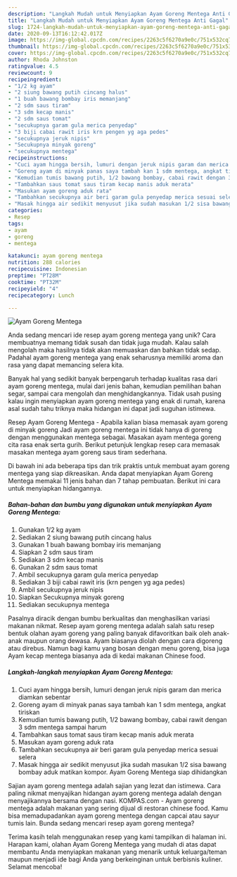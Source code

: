 ```yaml
---
description: "Langkah Mudah untuk Menyiapkan Ayam Goreng Mentega Anti Gagal"
title: "Langkah Mudah untuk Menyiapkan Ayam Goreng Mentega Anti Gagal"
slug: 1724-langkah-mudah-untuk-menyiapkan-ayam-goreng-mentega-anti-gagal
date: 2020-09-13T16:12:42.017Z
image: https://img-global.cpcdn.com/recipes/2263c5f6270a9e0c/751x532cq70/ayam-goreng-mentega-foto-resep-utama.jpg
thumbnail: https://img-global.cpcdn.com/recipes/2263c5f6270a9e0c/751x532cq70/ayam-goreng-mentega-foto-resep-utama.jpg
cover: https://img-global.cpcdn.com/recipes/2263c5f6270a9e0c/751x532cq70/ayam-goreng-mentega-foto-resep-utama.jpg
author: Rhoda Johnston
ratingvalue: 4.5
reviewcount: 9
recipeingredient:
- "1/2 kg ayam"
- "2 siung bawang putih cincang halus"
- "1 buah bawang bombay iris memanjang"
- "2 sdm saus tiram"
- "3 sdm kecap manis"
- "2 sdm saus tomat"
- "secukupnya garam gula merica penyedap"
- "3 biji cabai rawit iris krn pengen yg aga pedes"
- "secukupnya jeruk nipis"
- "Secukupnya minyak goreng"
- "secukupnya mentega"
recipeinstructions:
- "Cuci ayam hingga bersih, lumuri dengan jeruk nipis garam dan merica diamkan sebentar"
- "Goreng ayam di minyak panas saya tambah kan 1 sdm mentega, angkat tiriskan"
- "Kemudian tumis bawang putih, 1/2 bawang bombay, cabai rawit dengan 3 sdm mentega sampai harum"
- "Tambahkan saus tomat saus tiram kecap manis aduk merata"
- "Masukan ayam goreng aduk rata"
- "Tambahkan secukupnya air beri garam gula penyedap merica sesuai selera"
- "Masak hingga air sedikit menyusut jika sudah masukan 1/2 sisa bawang bombay aduk matikan kompor. Ayam Goreng Mentega siap dihidangkan"
categories:
- Resep
tags:
- ayam
- goreng
- mentega

katakunci: ayam goreng mentega 
nutrition: 288 calories
recipecuisine: Indonesian
preptime: "PT28M"
cooktime: "PT32M"
recipeyield: "4"
recipecategory: Lunch

---
```



![Ayam Goreng Mentega](https://img-global.cpcdn.com/recipes/2263c5f6270a9e0c/751x532cq70/ayam-goreng-mentega-foto-resep-utama.jpg)

Anda sedang mencari ide resep ayam goreng mentega yang unik? Cara membuatnya memang tidak susah dan tidak juga mudah. Kalau salah mengolah maka hasilnya tidak akan memuaskan dan bahkan tidak sedap. Padahal ayam goreng mentega yang enak seharusnya memiliki aroma dan rasa yang dapat memancing selera kita.

Banyak hal yang sedikit banyak berpengaruh terhadap kualitas rasa dari ayam goreng mentega, mulai dari jenis bahan, kemudian pemilihan bahan segar, sampai cara mengolah dan menghidangkannya. Tidak usah pusing kalau ingin menyiapkan ayam goreng mentega yang enak di rumah, karena asal sudah tahu triknya maka hidangan ini dapat jadi suguhan istimewa.

Resep Ayam Goreng Mentega - Apabila kalian biasa memasak ayam goreng di minyak goreng Jadi ayam goreng mentega ini tidak hanya di goreng dengan menggunakan mentega sebagai. Masakan ayam mentega goreng cita rasa enak serta gurih. Berikut petunjuk lengkap resep cara memasak masakan mentega ayam goreng saus tiram sederhana.


Di bawah ini ada beberapa tips dan trik praktis untuk membuat ayam goreng mentega yang siap dikreasikan. Anda dapat menyiapkan Ayam Goreng Mentega memakai 11 jenis bahan dan 7 tahap pembuatan. Berikut ini cara untuk menyiapkan hidangannya.

<!--inarticleads1-->

##### Bahan-bahan dan bumbu yang digunakan untuk menyiapkan Ayam Goreng Mentega:

1. Gunakan 1/2 kg ayam
1. Sediakan 2 siung bawang putih cincang halus
1. Gunakan 1 buah bawang bombay iris memanjang
1. Siapkan 2 sdm saus tiram
1. Sediakan 3 sdm kecap manis
1. Gunakan 2 sdm saus tomat
1. Ambil secukupnya garam gula merica penyedap
1. Sediakan 3 biji cabai rawit iris (krn pengen yg aga pedes)
1. Ambil secukupnya jeruk nipis
1. Siapkan Secukupnya minyak goreng
1. Sediakan secukupnya mentega


Pasalnya diracik dengan bumbu berkualitas dan menghasilkan variasi makanan nikmat. Resep ayam goreng mentega adalah salah satu resep bentuk olahan ayam goreng yang paling banyak difavoritkan baik oleh anak-anak maupun orang dewasa. Ayam biasanya diolah dengan cara digoreng atau direbus. Namun bagi kamu yang bosan dengan menu goreng, bisa juga Ayam kecap mentega biasanya ada di kedai makanan Chinese food. 

<!--inarticleads2-->

##### Langkah-langkah menyiapkan Ayam Goreng Mentega:

1. Cuci ayam hingga bersih, lumuri dengan jeruk nipis garam dan merica diamkan sebentar
1. Goreng ayam di minyak panas saya tambah kan 1 sdm mentega, angkat tiriskan
1. Kemudian tumis bawang putih, 1/2 bawang bombay, cabai rawit dengan 3 sdm mentega sampai harum
1. Tambahkan saus tomat saus tiram kecap manis aduk merata
1. Masukan ayam goreng aduk rata
1. Tambahkan secukupnya air beri garam gula penyedap merica sesuai selera
1. Masak hingga air sedikit menyusut jika sudah masukan 1/2 sisa bawang bombay aduk matikan kompor. Ayam Goreng Mentega siap dihidangkan


Sajian ayam goreng mentega adalah sajian yang lezat dan istimewa. Cara paling nikmat menyajikan hidangan ayam goreng mentega adalah dengan menyajikannya bersama dengan nasi. KOMPAS.com - Ayam goreng mentega adalah makanan yang sering dijual di restoran chinese food. Kamu bisa memadupadankan ayam goreng mentega dengan capcai atau sayur tumis lain. Bunda sedang mencari resep ayam goreng mentega? 

Terima kasih telah menggunakan resep yang kami tampilkan di halaman ini. Harapan kami, olahan Ayam Goreng Mentega yang mudah di atas dapat membantu Anda menyiapkan makanan yang menarik untuk keluarga/teman maupun menjadi ide bagi Anda yang berkeinginan untuk berbisnis kuliner. Selamat mencoba!
